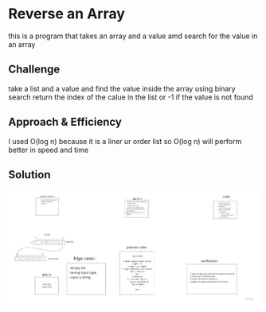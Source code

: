 # Reverse an Array
this is a program that takes an array and a value amd search for the value in an array  

## Challenge
take a list and a value and find the value inside the array using binary search return the index of the 
calue in the list or -1 if the value is not found

## Approach & Efficiency
I used O(log n) because it is a liner ur order list so O(log n) will perform better in speed and time 

## Solution
![](../img/IMG_4114.jpg)